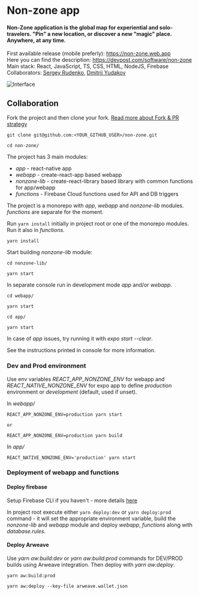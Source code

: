 # Non-zone app

#### Non-Zone application is the global map for experiential and solo-travelers. "Pin" a new location, or discover a new "magic" place. Anywhere, at any time.

First available release (mobile preferly): https://non-zone.web.app <br/>
Here you can find the description: https://devpost.com/software/non-zone <br/>
Main stack: React, JavaScript, TS, CSS, HTML, NodeJS, Firebase <br/>
Collaborators: [Sergey Rudenko](https://github.com/rudensergey), [Dmitrii Yudakov](https://github.com/dmitry-yudakov)<br/>

![Interface](https://github.com/non-zone/non-zone/blob/master/webapp/media/readme.jpeg?raw=true)<br/>

## Collaboration

Fork the project and then clone your fork. [Read more about Fork & PR strategy](https://help.github.com/en/github/collaborating-with-issues-and-pull-requests/working-with-forks)

```
git clone git@github.com:<YOUR_GITHUB_USER>/non-zone.git

cd non-zone/
```

The project has 3 main modules:

-   _app_ - react-native app
-   _webapp_ - create-react-app based webapp
-   _nonzone-lib_ - create-react-library based library with common functions for app/webapp
-   _functions_ - Firebase Cloud functions used for API and DB triggers

The project is a monorepo with _app_, _webapp_ and _nonzone-lib_ modules. _functions_ are separate for the moment.

Run `yarn install` initially in project root or one of the monorepo modules. Run it also in _functions_.

```
yarn install

```

Start building _nonzone-lib_ module:

```
cd nonzone-lib/

yarn start
```

In separate console run in development mode _app_ and/or _webapp_.

```
cd webapp/

yarn start
```

```
cd app/

yarn start
```

In case of _app_ issues, try running it with _expo start --clear_.

See the instructions printed in console for more information.

### Dev and Prod environment

Use env variables _REACT_APP_NONZONE_ENV_ for webapp and _REACT_NATIVE_NONZONE_ENV_ for expo app to define _production_ environment or _development_ (default, used if unset).

In _webapp/_

```
REACT_APP_NONZONE_ENV=production yarn start

or

REACT_APP_NONZONE_ENV=production yarn build
```

In _app/_

```
REACT_NATIVE_NONZONE_ENV='production' yarn start
```

### Deployment of webapp and functions

#### Deploy firebase

Setup Firebase CLI if you haven't - more details [here](https://firebase.google.com/docs/cli#install_the_firebase_cli)

In project root execute either `yarn deploy:dev` or `yarn deploy:prod` command - it will set the appropriate environment variable, build the _nonzone-lib_ and _webapp_ module and deploy _webapp_, _functions_ along with _database.rules_.

#### Deploy Arweave

Use _yarn aw:build:dev_ or _yarn aw:build:prod_ commands for DEV/PROD builds using Arweave integration. Then deploy with _yarn aw:deploy_.

```
yarn aw:build:prod

yarn aw:deploy --key-file arweave.wallet.json
```
